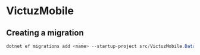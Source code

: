 # VictuzMobile

## Creating a migration
```c#
dotnet ef migrations add <name> --startup-project src/VictuzMobile.DatabaseConfig/ --project src/VictuzMobile.DatabaseConfig/
```
